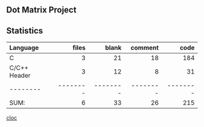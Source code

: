 ## Dot Matrix Project

## Statistics
Language|files|blank|comment|code
:-------|-------:|-------:|-------:|-------:
C|3|21|18|184
C/C++ Header|3|12|8|31
--------|--------|--------|--------|--------
SUM:|6|33|26|215

[cloc](https://github.com/AlDanial/cloc)
